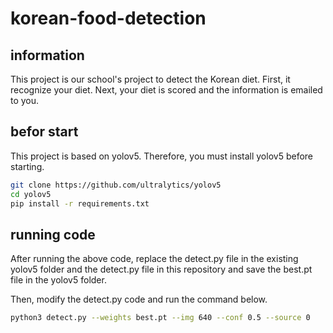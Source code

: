 # korean-food-detection

## information

This project is our school's project to detect the Korean diet.
First, it recognize your diet. Next, your diet is scored and the information is emailed to you.

## befor start

This project is based on yolov5. Therefore, you must install yolov5 before starting.

```bash
git clone https://github.com/ultralytics/yolov5
cd yolov5
pip install -r requirements.txt
```

## running code

After running the above code, replace the detect.py file in the existing yolov5 folder and the detect.py file in this repository and save the best.pt file in the yolov5 folder.

Then, modify the detect.py code and run the command below.

```bash
python3 detect.py --weights best.pt --img 640 --conf 0.5 --source 0
```
